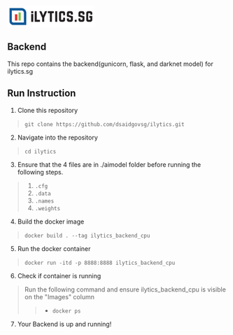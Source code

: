 <img src="logo.png" width="200">

## Backend

This repo contains the backend(gunicorn, flask, and darknet model) for ilytics.sg 


## Run Instruction


1. Clone this repository

> `git clone https://github.com/dsaidgovsg/ilytics.git`

2. Navigate into the repository

> `cd ilytics`

3. Ensure that the 4 files are in ./aimodel folder before running the following steps.

> 1. `.cfg`
> 2. `.data` 
> 3. `.names`
> 4. `.weights`

4. Build the docker image
> `docker build . --tag ilytics_backend_cpu`

5. Run the docker container
> `docker run -itd -p 8888:8888 ilytics_backend_cpu`

6. Check if container is running
> Run the following command and ensure ilytics_backend_cpu is visible on the "Images" column
> > - `docker ps`

7. Your Backend is up and running!

